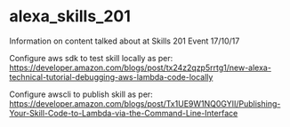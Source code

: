 # alexa_skills_201
Information on content talked about at Skills 201 Event 17/10/17

Configure aws sdk to test skill locally as per: https://developer.amazon.com/blogs/post/tx24z2qzp5rrtg1/new-alexa-technical-tutorial-debugging-aws-lambda-code-locally

Configure awscli to publish skill as per: https://developer.amazon.com/blogs/post/Tx1UE9W1NQ0GYII/Publishing-Your-Skill-Code-to-Lambda-via-the-Command-Line-Interface 


